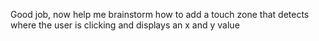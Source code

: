 Good job, now help me brainstorm how to add a touch zone that detects where the user is clicking and displays an x and y value 